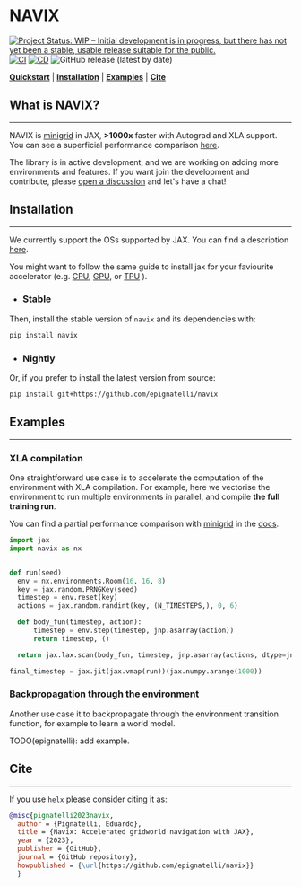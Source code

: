 # NAVIX

[![Project Status: WIP – Initial development is in progress, but there has not yet been a stable, usable release suitable for the public.](https://www.repostatus.org/badges/latest/wip.svg)](https://www.repostatus.org/#wip)
[![CI](https://github.com/epignatelli/navix/actions/workflows/CI.yml/badge.svg)](https://github.com/epignatelli/navix/actions/workflows/CI.yml)
[![CD](https://github.com/epignatelli/navix/actions/workflows/CD.yml/badge.svg)](https://github.com/epignatelli/navix/actions/workflows/CD.yml)
![GitHub release (latest by date)](https://img.shields.io/github/v/release/epignatelli/navix?color=%23216477&label=Release)

**[Quickstart](#what-is-navix)** | **[Installation](#installation)** | **[Examples](#examples)** | **[Cite](#cite)**

## What is NAVIX?
---
NAVIX is [minigrid](https://github.com/Farama-Foundation/Minigrid) in JAX, **>1000x** faster with Autograd and XLA support.
You can see a superficial performance comparison [here](docs/profiling.ipynb).

The library is in active development, and we are working on adding more environments and features.
If you want join the development and contribute, please [open a discussion](https://github.com/epignatelli/navix/discussions/new?category=general) and let's have a chat!


## Installation
---
We currently support the OSs supported by JAX.
You can find a description [here](https://github.com/google/jax#installation).

You might want to follow the same guide to install jax for your faviourite accelerator
(e.g. [CPU](https://github.com/google/jax#pip-installation-cpu),
[GPU](https://github.com/google/jax#pip-installation-gpu-cuda-installed-locally-harder), or
[TPU](https://github.com/google/jax#pip-installation-colab-tpu)
).

- ### Stable
Then, install the stable version of `navix` and its dependencies with:
```bash
pip install navix
```

- ### Nightly
Or, if you prefer to install the latest version from source:
```bash
pip install git+https://github.com/epignatelli/navix
```

## Examples
---

### XLA compilation
One straightforward use case is to accelerate the computation of the environment with XLA compilation.
For example, here we vectorise the environment to run multiple environments in parallel, and compile **the full training run**.

You can find a partial performance comparison with [minigrid](https://github.com/Farama-Foundation/Minigrid) in the [docs](docs/profiling.ipynb).

```python
import jax
import navix as nx


def run(seed)
  env = nx.environments.Room(16, 16, 8)
  key = jax.random.PRNGKey(seed)
  timestep = env.reset(key)
  actions = jax.random.randint(key, (N_TIMESTEPS,), 0, 6)

  def body_fun(timestep, action):
      timestep = env.step(timestep, jnp.asarray(action))
      return timestep, ()

  return jax.lax.scan(body_fun, timestep, jnp.asarray(actions, dtype=jnp.int32))[0]

final_timestep = jax.jit(jax.vmap(run))(jax.numpy.arange(1000))
```

### Backpropagation through the environment

Another use case it to backpropagate through the environment transition function, for example to learn a world model.

TODO(epignatelli): add example.


## Cite
---
If you use `helx` please consider citing it as:

```bibtex
@misc{pignatelli2023navix,
  author = {Pignatelli, Eduardo},
  title = {Navix: Accelerated gridworld navigation with JAX},
  year = {2023},
  publisher = {GitHub},
  journal = {GitHub repository},
  howpublished = {\url{https://github.com/epignatelli/navix}}
  }
